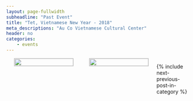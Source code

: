 ```yaml
---
layout: page-fullwidth
subheadline: "Past Event"
title: "Tet, Vietnamese New Year - 2018"
meta_descriptions: "Au Co Vietnamese Cultural Center"
header: no
categories:
    - events
---
```

<!--more-->
<div class="small-12 columns" style="padding: 0px; border-bottom: none;" markdown="1">
<br /><br />
<img style="border: 1px solid #cccccc" width="100%" src="{{ site.urlimg }}/2018/Tet-2018-Viet.jpg">
<br /><br />
<img style="border: 1px solid #cccccc" width="100%" src="{{ site.urlimg }}/2018/Tet-2018-Eng.jpg">

{% include next-previous-post-in-category %}

</div>
